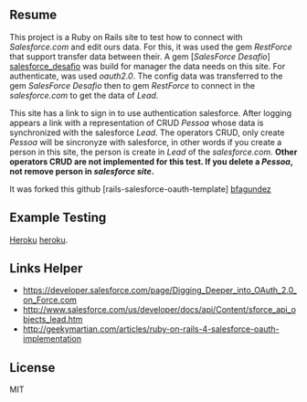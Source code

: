 Resume
-------
This project is a Ruby on Rails site to test how to connect with *Salesforce.com* and edit ours data.
For this, it was used the gem *RestForce* that support transfer data between their. A gem [*SalesForce Desafio*] [salesforce_desafio] was build for manager the data needs on this site.
For authenticate, was used *oauth2.0*. The config data was transferred to the gem *SalesForce Desafio* then to gem *RestForce* to connect in the *salesforce.com* to get the data of *Lead*.

This site has a link to sign in to use authentication salesforce. After logging appears a link with a representation of CRUD *Pessoa* whose data is synchronized with the salesforce *Lead*.
The operators CRUD, only create *Pessoa* will be sincronyze with salesforce, in other words if you create a person in this site, the person is create in *Lead* of the *salesforce.com*. **Other operators CRUD are not implemented for this test. If you delete a *Pessoa*, not remove person in *salesforce site*.**


It was forked this github [rails-salesforce-oauth-template] [bfagundez]

Example Testing
-------
[Heroku] [heroku].

Links Helper
-------
- https://developer.salesforce.com/page/Digging_Deeper_into_OAuth_2.0_on_Force.com
- http://www.salesforce.com/us/developer/docs/api/Content/sforce_api_objects_lead.htm
- http://geekymartian.com/articles/ruby-on-rails-4-salesforce-oauth-implementation

License
-------
MIT

[bfagundez]:https://github.com/bfagundez/rails-salesforce-oauth-template
[heroku]:http://rdstationdesafio2.herokuapp.com
[salesforce_desafio]:https://github.com/jttuboi/salesforce_desafio
